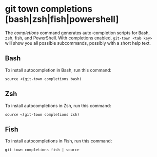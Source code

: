 # git town completions [bash|zsh|fish|powershell]

The _completions_ command generates auto-completion scripts for Bash, zsh, fish,
and PowerShell. With completions enabled, `git-town <tab key>` will show you all
possible subcommands, possibly with a short help text.

## Bash

To install autocompletion in Bash, run this command:

```
source <(git-town completions bash)
```

## Zsh

To install autocompletions in Zsh, run this command:

```
source <(git-town completions zsh)
```

## Fish

To install autocompletions in Fish, run this command:

```
git-town completions fish | source
```
